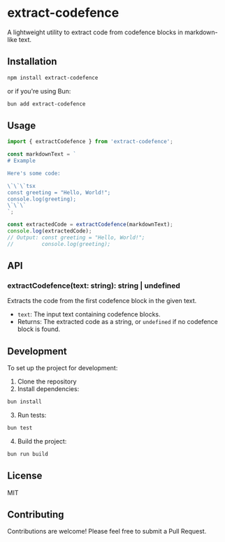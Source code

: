 # extract-codefence

A lightweight utility to extract code from codefence blocks in markdown-like text.

## Installation

```bash
npm install extract-codefence
```

or if you're using Bun:

```bash
bun add extract-codefence
```

## Usage

```typescript
import { extractCodefence } from 'extract-codefence';

const markdownText = `
# Example

Here's some code:

\`\`\`tsx
const greeting = "Hello, World!";
console.log(greeting);
\`\`\`
`;

const extractedCode = extractCodefence(markdownText);
console.log(extractedCode);
// Output: const greeting = "Hello, World!";
//         console.log(greeting);
```

## API

### extractCodefence(text: string): string | undefined

Extracts the code from the first codefence block in the given text.

- `text`: The input text containing codefence blocks.
- Returns: The extracted code as a string, or `undefined` if no codefence block is found.

## Development

To set up the project for development:

1. Clone the repository
2. Install dependencies:

```bash
bun install
```

3. Run tests:

```bash
bun test
```

4. Build the project:

```bash
bun run build
```

## License

MIT

## Contributing

Contributions are welcome! Please feel free to submit a Pull Request.
